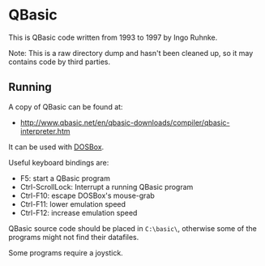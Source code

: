 QBasic
======

This is QBasic code written from 1993 to 1997 by Ingo Ruhnke.

Note: This is a raw directory dump and hasn't been cleaned up, so it
may contains code by third parties.


Running
-------

A copy of QBasic can be found at:

* http://www.qbasic.net/en/qbasic-downloads/compiler/qbasic-interpreter.htm

It can be used with [DOSBox](http://www.dosbox.com/).

Useful keyboard bindings are:

* F5: start a QBasic program
* Ctrl-ScrollLock: Interrupt a running QBasic program
* Ctrl-F10: escape DOSBox's mouse-grab
* Ctrl-F11: lower emulation speed
* Ctrl-F12: increase emulation speed

QBasic source code should be placed in `C:\basic\`, otherwise some of
the programs might not find their datafiles.

Some programs require a joystick.

